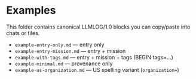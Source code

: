 # Examples

This folder contains canonical LLMLOG/1.0 blocks you can copy/paste into chats or files.

- `example-entry-only.md` — entry only
- `example-entry-mission.md` — entry + mission
- `example-with-tags.md` — entry + mission + tags (BEGIN tags=...)
- `example-minimal.md` — provenance only
- `example-us-organization.md` — US spelling variant (`organization=`)
